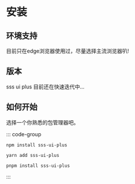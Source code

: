 

# 安装

## 环境支持

目前只在edge浏览器使用过，尽量选择主流浏览器叭!

## 版本

sss ui plus 目前还在快速迭代中...

## 如何开始
选择一个你熟悉的包管理器吧。

::: code-group
``` npm
npm install sss-ui-plus 
```

```yarn
yarn add sss-ui-plus
```

```pnpm
pnpm install sss-ui-plus
```
:::


